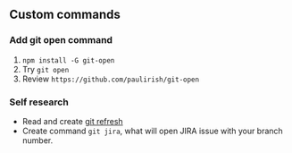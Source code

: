 ## Custom commands

### Add git open command 

1. `npm install -G git-open`
2. Try `git open`
3. Review `https://github.com/paulirish/git-open`

### Self research
- Read and create [git refresh](https://dev.to/shobhit/git-refresh-4hn)
- Create command `git jira`, what will open JIRA issue with your branch number.
